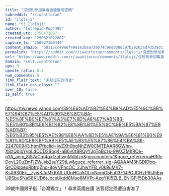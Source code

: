 ```yaml
---
title: "沒想到參加集會也能變成密碼"
subreddit: "r/iwanttorun"
id: "1lglsji"
name: "t3_1lglsji"
author: "Intrepid-Pop4495"
created_utc: 1750472887
created_key: "250621022807"
capture_ts: "250927160444"
content_sha256: "b8115cc49e6f49e1e3baa73e074c96d0d88397b29263ad7db3adc1c21898b0f2"
permalink: "https://reddit.com/r/iwanttorun/comments/1lglsji/沒想到參加集會也能變成密碼/"
url: "https://www.reddit.com/r/iwanttorun/comments/1lglsji/沒想到參加集會也能變成密碼/"
domain: "self.iwanttorun"
ups: 0
upvote_ratio: 0.5
num_comments: 5
link_flair_text: "未经证实的消息"
link_flair_css_class: ""
over_18: false
is_self: true
---
```


<https://tw.news.yahoo.com/39%E6%AD%B2%E4%B8%AD%E5%9C%8B%E7%94%B7%E5%AD%90%E6%8C%BA-%E5%8F%B0%E7%81%A3%E7%8D%A8%E7%AB%8B-%E5%B0%8B%E6%B1%82%E8%8B%B1%E5%9C%8B%E5%BA%87%E8%AD%B7-%E6%B3%95%E5%AE%98%E8%AA%8D%E5%AE%9A%E6%81%90%E9%81%AD%E8%BF%AB%E5%AE%B3%E5%87%86%E4%BA%86-224700943.html?fbclid=IwZXh0bgNhZW0CMTEAAR6GWhn-X8zQpIoYybLdOCD29bq4-aB6v0t8RQyYJgTpBczs-9WXZMhRCe-pYA_aem_8iS7aCm4qxfzahwgMdblzg&guccounter=1&guce_referrer=aHR0cDovL20uZmFjZWJvb2suY29tLw&guce_referrer_sig=AQAAAM3hGDIDbq-GrCDlpbeoRbtrqZno-8pVVFhcOC_2JhwYFB_v0k9uMV7-KsX930Ek__zywKJuMkKAtLUUpHCa5OLmNnmG5Fu03F1JPOJCHzP6tJhEwU8SbuSNaS8KUD6tJocsUkdd8Mso8MVPt-AzgYKj5ZLB_ENlGFjf5Db30AAs>

39歲中國男子挺「台灣獨立」！尋求英國庇護 法官認定恐遭迫害准了
